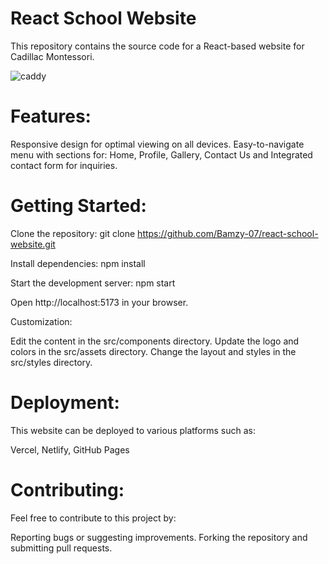 
# React School Website
This repository contains the source code for a React-based website for Cadillac Montessori.

![caddy](https://github.com/Bamzy-07/modern_react_school_app/assets/82727471/0eeef487-a492-489b-b7ca-124b96d9646c)
# Features:
Responsive design for optimal viewing on all devices.
Easy-to-navigate menu with sections for:
Home,
Profile,
Gallery,
Contact Us and
Integrated contact form for inquiries.

# Getting Started:
Clone the repository: git clone https://github.com/Bamzy-07/react-school-website.git  

Install dependencies: npm install  

Start the development server: npm start

Open http://localhost:5173 in your browser.

Customization:

Edit the content in the src/components directory.
Update the logo and colors in the src/assets directory.
Change the layout and styles in the src/styles directory.



# Deployment:
This website can be deployed to various platforms such as:

Vercel,
Netlify,
GitHub Pages

# Contributing:
Feel free to contribute to this project by:

Reporting bugs or suggesting improvements.
Forking the repository and submitting pull requests.

